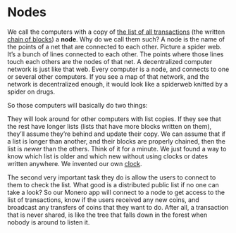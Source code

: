 # Nodes

We call the computers with a copy of [the list of all transactions](2.10-money_ledger.md) (the written [chain of blocks](2.11-blockchain.md)) a **node**. Why do we call them such? A node is the name of the points of a net that are connected to each other. Picture a spider web. It’s a bunch of lines connected to each other. The points where those lines touch each others are the nodes of that net. A decentralized computer network is just like that web. Every computer is a node, and connects to one or several other computers. If you see a map of that network, and the network is decentralized enough, it would look like a spiderweb knitted by a spider on drugs.

So those computers will basically do two things:

They will look around for other computers with list copies. If they see that the rest have longer lists (lists that have more blocks written on them), they’ll assume they’re behind and update their copy. We can assume that if a list is longer than another, and their blocks are properly chained, then the list is *newer* than the others. Think of it for a minute. We just found a way to know which list is older and which new without using clocks or dates written anywhere. We invented our own [clock](2.26-clock.md).

The second very important task they do is allow the users to connect to them to check the list. What good is a distributed public list if no one can take a look? So our Monero app will connect to a node to get access to the list of transactions, know if the users received any new coins, and broadcast any transfers of coins that they want to do. After all, a transaction that is never shared, is like the tree that falls down in the forest when nobody is around to listen it.